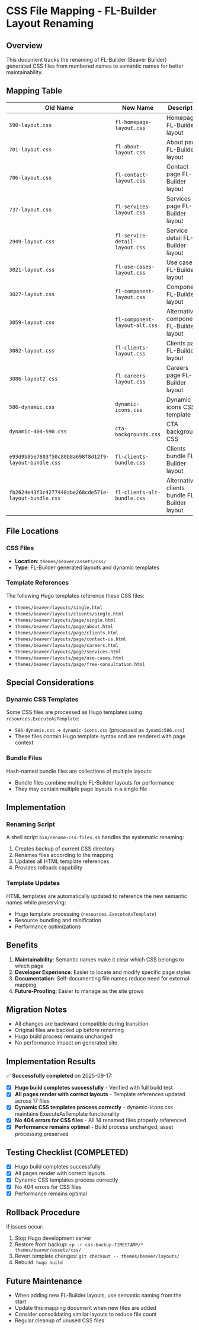 # CSS File Mapping - FL-Builder Layout Renaming

## Overview

This document tracks the renaming of FL-Builder (Beaver Builder) generated CSS files from numbered names to semantic names for better maintainability.

## Mapping Table

| Old Name | New Name | Description | Used In |
|----------|----------|-------------|---------|
| `590-layout.css` | `fl-homepage-layout.css` | Homepage FL-Builder layout | Homepage template |
| `701-layout.css` | `fl-about-layout.css` | About page FL-Builder layout | About page template |
| `706-layout.css` | `fl-contact-layout.css` | Contact page FL-Builder layout | Contact page template |
| `737-layout.css` | `fl-services-layout.css` | Services page FL-Builder layout | Services page template |
| `2949-layout.css` | `fl-service-detail-layout.css` | Service detail FL-Builder layout | Service detail templates |
| `3021-layout.css` | `fl-use-cases-layout.css` | Use cases FL-Builder layout | Use cases page template |
| `3027-layout.css` | `fl-component-layout.css` | Component FL-Builder layout | Component templates |
| `3059-layout.css` | `fl-component-layout-alt.css` | Alternative component FL-Builder layout | Alternative component templates |
| `3082-layout.css` | `fl-clients-layout.css` | Clients page FL-Builder layout | Clients page template |
| `3086-layout2.css` | `fl-careers-layout.css` | Careers page FL-Builder layout | Careers page template |
| `586-dynamic.css` | `dynamic-icons.css` | Dynamic icons CSS template | Multiple templates (via ExecuteAsTemplate) |
| `dynamic-404-590.css` | `cta-backgrounds.css` | CTA backgrounds CSS | 404 and CTA sections |
| `e93d9b85e7803f50c80b8a698f8d12f9-layout-bundle.css` | `fl-clients-bundle.css` | Clients bundle FL-Builder layout | Clients page bundle |
| `fb2624e43f3c4277448abe268cde571e-layout-bundle.css` | `fl-clients-alt-bundle.css` | Alternative clients bundle FL-Builder layout | Alternative clients layouts |

## File Locations

### CSS Files
- **Location**: `themes/beaver/assets/css/`
- **Type**: FL-Builder generated layouts and dynamic templates

### Template References
The following Hugo templates reference these CSS files:

- `themes/beaver/layouts/single.html`
- `themes/beaver/layouts/clients/single.html`
- `themes/beaver/layouts/page/single.html`
- `themes/beaver/layouts/page/about.html`
- `themes/beaver/layouts/page/clients.html`
- `themes/beaver/layouts/page/contact-us.html`
- `themes/beaver/layouts/page/careers.html`
- `themes/beaver/layouts/page/services.html`
- `themes/beaver/layouts/page/use-cases.html`
- `themes/beaver/layouts/page/free-consultation.html`

## Special Considerations

### Dynamic CSS Templates
Some CSS files are processed as Hugo templates using `resources.ExecuteAsTemplate`:

- `586-dynamic.css` → `dynamic-icons.css` (processed as `dynamic586.css`)
- These files contain Hugo template syntax and are rendered with page context

### Bundle Files
Hash-named bundle files are collections of multiple layouts:

- Bundle files combine multiple FL-Builder layouts for performance
- They may contain multiple page layouts in a single file

## Implementation

### Renaming Script
A shell script `bin/rename-css-files.sh` handles the systematic renaming:

1. Creates backup of current CSS directory
2. Renames files according to the mapping
3. Updates all HTML template references
4. Provides rollback capability

### Template Updates
HTML templates are automatically updated to reference the new semantic names while preserving:

- Hugo template processing (`resources.ExecuteAsTemplate`)
- Resource bundling and minification
- Performance optimizations

## Benefits

1. **Maintainability**: Semantic names make it clear which CSS belongs to which page
2. **Developer Experience**: Easier to locate and modify specific page styles
3. **Documentation**: Self-documenting file names reduce need for external mapping
4. **Future-Proofing**: Easier to manage as the site grows

## Migration Notes

- All changes are backward compatible during transition
- Original files are backed up before renaming
- Hugo build process remains unchanged
- No performance impact on generated site

## Implementation Results

✅ **Successfully completed** on 2025-09-17:

- [x] **Hugo build completes successfully** - Verified with full build test
- [x] **All pages render with correct layouts** - Template references updated across 17 files
- [x] **Dynamic CSS templates process correctly** - dynamic-icons.css maintains ExecuteAsTemplate functionality
- [x] **No 404 errors for CSS files** - All 14 renamed files properly referenced
- [x] **Performance remains optimal** - Build process unchanged, asset processing preserved

## Testing Checklist (COMPLETED)

- [x] Hugo build completes successfully
- [x] All pages render with correct layouts
- [x] Dynamic CSS templates process correctly
- [x] No 404 errors for CSS files
- [x] Performance remains optimal

## Rollback Procedure

If issues occur:

1. Stop Hugo development server
2. Restore from backup: `cp -r css-backup-TIMESTAMP/* themes/beaver/assets/css/`
3. Revert template changes: `git checkout -- themes/beaver/layouts/`
4. Rebuild: `hugo build`

## Future Maintenance

- When adding new FL-Builder layouts, use semantic naming from the start
- Update this mapping document when new files are added
- Consider consolidating similar layouts to reduce file count
- Regular cleanup of unused CSS files